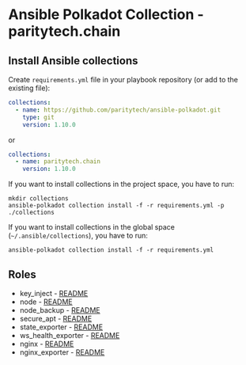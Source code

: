 # Ansible Polkadot Collection - paritytech.chain

## Install Ansible collections

Create `requirements.yml` file in your playbook repository (or add to the existing file):
```yaml
collections:
  - name: https://github.com/paritytech/ansible-polkadot.git
    type: git
    version: 1.10.0
```

or

```yaml
collections:
  - name: paritytech.chain
    version: 1.10.0
```

If you want to install collections in the project space, you have to run:
```commandline
mkdir collections
ansible-polkadot collection install -f -r requirements.yml -p ./collections
```

If you want to install collections in the global space (`~/.ansible/collections`),
you have to run:
```commandline
ansible-polkadot collection install -f -r requirements.yml
```

## Roles

* key_inject - [README](./roles/key_inject/README.md)
* node - [README](./roles/node/README.md)
* node_backup - [README](./roles/node_backup/README.md)
* secure_apt - [README](./roles/secure_apt/README.md)
* state_exporter - [README](./roles/state_exporter/README.md)
* ws_health_exporter - [README](./roles/ws_health_exporter/README.md)
* nginx - [README](./roles/nginx/README.md)
* nginx_exporter - [README](./roles/nginx_exporter/README.md)
